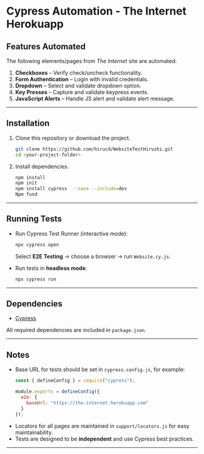 # Cypress Automation - The Internet Herokuapp

## Features Automated
The following elements/pages from *The Internet* site are automated:

1. **Checkboxes** – Verify check/uncheck functionality.  
2. **Form Authentication** – Login with invalid credentials.  
3. **Dropdown** – Select and validate dropdown option.  
4. **Key Presses** – Capture and validate keypress events.  
5. **JavaScript Alerts** – Handle JS alert and validate alert message.  

---

##  Installation

1. Clone this repository or download the project.  
   ```bash
   git clone https://github.com/hirucd/WebsiteTestHirushi.git
   cd <your-project-folder>
   ```

2. Install dependencies.  
   ```bash
   npm install
   npm init
   npm install cypress  --save --include=dev
   Npm fund

   ```

---

##  Running Tests

- Run Cypress Test Runner (interactive mode):  
  ```bash
  npx cypress open
  ```
  Select **E2E Testing** → choose a browser → run `Website.cy.js`.

- Run tests in **headless mode**:  
  ```bash
  npx cypress run
  ```

---

##  Dependencies

- [Cypress](https://docs.cypress.io/)  

All required dependencies are included in `package.json`.

---

## Notes

- Base URL for tests should be set in `cypress.config.js`, for example:
  ```javascript
  const { defineConfig } = require("cypress");

  module.exports = defineConfig({
    e2e: {
      baseUrl: "https://the-internet.herokuapp.com"
    }
  });
  ```
- Locators for all pages are maintained in `support/locators.js` for easy maintainability.  
- Tests are designed to be **independent** and use Cypress best practices.

---
